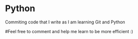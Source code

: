 # Python
Commiting code that I write as I am learning Git and Python 

#Feel free to comment and help me learn to be more efficient :) 
